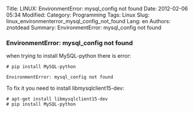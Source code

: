Title: LINUX: EnvironmentError: mysql_config not found
Date: 2012-02-06 05:34
Modified: 
Category: Programming
Tags: Linux
Slug: linux_environmenterror_mysql_config_not_found
Lang: en
Authors: znotdead
Summary: EnvironmentError: mysql_config not found

### EnvironmentError: mysql_config not found

when trying to install MySQL-python there is error:
```
# pip install MySQL-python
```
```
EnvironmentError: mysql_config not found
```
To fix it you need to install libmysqlclient15-dev:
```
# apt-get install libmysqlclient15-dev
# pip install MySQL-python
```
